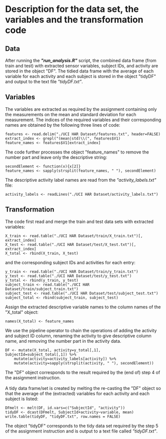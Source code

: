 # Description for the data set, the variables and the transformation code

## Data
After running the ***"run_analysis.R"*** script, the combined data frame (from train and test) with extracted sensor variables, subject IDs, and activity are stored in the object "DF". The tidied data frame with the average of each variable for each activity and each subject is stored in the object "tidyDF" and output to the text file *"tidyDF.txt"*.

## Variables
The variables are extracted as required by the assignment containing only the measurements on the mean and standard deviation for each measurement. The indices of the required variables and their corresponding names are obtained by the following three lines of code:
```
features <- read.delim("./UCI HAR Dataset/features.txt", header=FALSE)   
extract_index <- grepl("(mean|std)\\(", features$V1)  
feature_names <- features$V1[extract_index]
```  
The code further processes the object "feature_names" to remove the number part and leave only the descriptive string:
```
secondElement <- function(x){x[2]}
feature_names <- sapply(strsplit(feature_names, " "), secondElement)
```
The descriptive activity label names are read from the *"activity_labels.txt"* file:
```
activity_labels <- readLines("./UCI HAR Dataset/activity_labels.txt")
```

## Transformation
The code first read and merge the train and test data sets with extracted variables:
```
X_train <- read.table("./UCI HAR Dataset/train/X_train.txt")[, extract_index]
X_test <- read.table("./UCI HAR Dataset/test/X_test.txt")[, extract_index]
X_total <- rbind(X_train, X_test)
```
and the corresponding subject IDs and activities for each entry:
```
y_train <- read.table("./UCI HAR Dataset/train/y_train.txt")
y_test <- read.table("./UCI HAR Dataset/test/y_test.txt")
y_total <- rbind(y_train, y_test)
subject_train <- read.table("./UCI HAR Dataset/train/subject_train.txt")
subject_test <- read.table("./UCI HAR Dataset/test/subject_test.txt")
subject_total <- rbind(subject_train, subject_test)
```
Assign the extracted descriptive variable names to the column names of the "X_total" object:
```
names(X_total) <- feature_names
```
We use the pipeline operator to chain the operations of adding the activity and subject ID column, renaming the activity to give descriptive column name, and removing the number part in the activity data.
```
DF <- mutate(X_total, activity=y_total[,1], SubjectId=subject_total[,1]) %>% 
    mutate(activity=activity_labels[activity]) %>% 
    mutate(activity=sapply(strsplit(activity, " "), secondElement))
```
The "DF" object corresponds to the result required by the (end of) step 4 of the assignment instruction.\
\
A tidy data frame/set is created by melting the re-casting the "DF" object so that the average of the (extracted) variables for each activity and each subject is listed:
```
DFmelt <- melt(DF, id.vars=c("SubjectId", "activity"))
tidyDF <- dcast(DFmelt, SubjectId+activity~variable, mean)
write.table(tidyDF, "tidyDF.txt", row.names = FALSE)
```
The object "tidyDF" corresponds to the tidy data set required by the step 5 of the assignment instruction and is output to a text file called *"tidyDF.txt"*.
